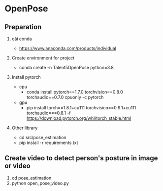 # OpenPose

## Preparation
1. cài conda
    - https://www.anaconda.com/products/individual
    
2. Create environment for project
    - conda create -n Talent5OpenPose python=3.8
    
3. Install pytorch
    - cpu  
      - conda install pytorch==1.7.0 torchvision==0.8.0 torchaudio==0.7.0 cpuonly -c pytorch
   - gpu
      - pip install torch==1.8.1+cu111 torchvision==0.9.1+cu111 torchaudio===0.8.1 -f https://download.pytorch.org/whl/torch_stable.html

   
4. Other library
   - cd src\pose_estimation
   - pip install -r requirements.txt
   
## Create video to detect person's posture in image or video
1. cd pose_estimation
2. python open_pose_video.py
